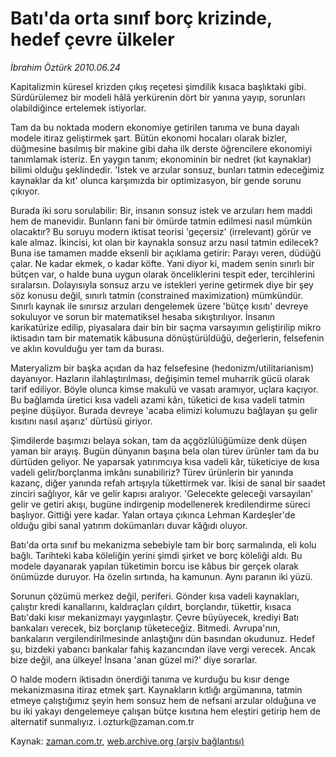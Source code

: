 # Batı'da orta sınıf borç krizinde, hedef çevre ülkeler

*İbrahim Öztürk 2010.06.24*

<td class="columnist-detail">
<p>Kapitalizmin küresel krizden çıkış reçetesi şimdilik kısaca başlıktaki gibi. Sürdürülemez bir modeli hâlâ yerkürenin dört bir yanına yayıp, sorunları olabildiğince ertelemek istiyorlar.</p>
<p>
<div id="haberMetinDiv">
<p> Tam da bu noktada modern ekonomiye getirilen tanıma ve buna dayalı modele itiraz geliştirmek şart. Bütün ekonomi hocaları olarak bizler, düğmesine basılmış bir makine gibi daha ilk derste öğrencilere ekonomiyi tanımlamak isteriz. En yaygın tanım; ekonominin bir nedret (kıt kaynaklar) bilimi olduğu şeklindedir. 'İstek ve arzular sonsuz, bunları tatmin edeceğimiz kaynaklar da kıt' olunca karşımızda bir optimizasyon, bir gende sorunu çıkıyor.
<p> Burada iki soru sorulabilir: Bir, insanın sonsuz istek ve arzuları hem maddi hem de manevidir. Bunların fani bir ömürde tatmin edilmesi nasıl mümkün olacaktır? Bu soruyu modern iktisat teorisi 'geçersiz' (irrelevant) görür ve kale almaz. İkincisi, kıt olan bir kaynakla sonsuz arzu nasıl tatmin edilecek? Buna ise tamamen madde eksenli bir açıklama getirir: Parayı veren, düdüğü çalar. Ne kadar ekmek, o kadar köfte. Yani diyor ki, madem senin sınırlı bir bütçen var, o halde buna uygun olarak önceliklerini tespit eder, tercihlerini sıralarsın. Dolayısıyla sonsuz arzu ve istekleri yerine getirmek diye bir şey söz konusu değil, sınırlı tatmin (constrained maximization) mümkündür. Sınırlı kaynak ile sınırsız arzuları dengelemek üzere 'bütçe kısıtı' devreye sokuluyor ve sorun bir matematiksel hesaba sıkıştırılıyor. İnsanın karikatürize edilip, piyasalara dair bin bir saçma varsayımın geliştirilip mikro iktisadın tam bir matematik kâbusuna dönüştürüldüğü, değerlerin, felsefenin ve aklın kovulduğu yer tam da burası.
<p> Materyalizm bir başka açıdan da haz felsefesine (hedonizm/utilitarianism) dayanıyor. Hazların ilahlaştırılması, değişimin temel muharrik gücü olarak tarif ediliyor. Böyle olunca kimse makulü ve vasatı aramıyor, uçlara kaçıyor. Bu bağlamda üretici kısa vadeli azami kârı, tüketici de kısa vadeli tatmin peşine düşüyor. Burada devreye 'acaba elimizi kolumuzu bağlayan şu gelir kısıtını nasıl aşarız' dürtüsü giriyor.
<p> Şimdilerde başımızı belaya sokan, tam da açgözlülüğümüze denk düşen yaman bir arayış. Bugün dünyanın başına bela olan türev ürünler tam da bu dürtüden geliyor. Ne yaparsak yatırımcıya kısa vadeli kâr, tüketiciye de kısa vadeli gelir/borçlanma imkânı sunabiliriz? Türev ürünlerin bir yanında kazanç, diğer yanında refah artışıyla tükettirmek var. İkisi de sanal bir saadet zinciri sağlıyor, kâr ve gelir kapısı aralıyor. 'Gelecekte geleceği varsayılan' gelir ve getiri akışı, bugüne indirgenip modellenerek kredilendirme süreci başlıyor. Gittiği yere kadar. Yalan ortaya çıkınca Lehman Kardeşler'de olduğu gibi sanal yatırım dokümanları duvar kâğıdı oluyor.
<p> Batı'da orta sınıf bu mekanizma sebebiyle tam bir borç sarmalında, eli kolu bağlı. Tarihteki kaba köleliğin yerini şimdi şirket ve borç köleliği aldı. Bu modele dayanarak yapılan tüketimin borcu ise kâbus bir gerçek olarak önümüzde duruyor. Ha özelin sırtında, ha kamunun. Aynı paranın iki yüzü.
<p> Sorunun çözümü merkez değil, periferi. Gönder kısa vadeli kaynakları, çalıştır kredi kanallarını, kaldıraçları çıldırt, borçlandır, tükettir, kısaca Batı'daki kısır mekanizmayı yaygınlaştır. Çevre büyüyecek, krediyi Batı bankaları verecek, biz borçlanıp tüketeceğiz. Bitmedi. Avrupa'nın, bankaların vergilendirilmesinde anlaştığını dün basından okudunuz. Hedef şu, bizdeki yabancı bankalar fahiş kazancından ilave vergi verecek. Ancak bize değil, ana ülkeye! İnsana 'anan güzel mi?' diye sorarlar.
<p> O halde modern iktisadın önerdiği tanıma ve kurduğu bu kısır denge mekanizmasına itiraz etmek şart. Kaynakların kıtlığı argümanına, tatmin etmeye çalıştığımız şeyin hem sonsuz hem de nefsani arzular olduğuna ve bu iki yakayı dengelemeye çalışan bütçe kısıtına hem eleştiri getirip hem de alternatif sunmalıyız. i.ozturk@zaman.com.tr
<p></p></p></p></p></p></p></p></p></div>
</p>
<a href="http://web.archive.org/web/20110107023256/mailto:i.ozturk@zaman.com.tr">
</a></td>

Kaynak: [zaman.com.tr](http://zaman.com.tr/yazar.do?yazino=998924), [web.archive.org (arşiv bağlantısı)](http://web.archive.org/web/20110107023256/http://www.zaman.com.tr/yazar.do?yazino=998924)
